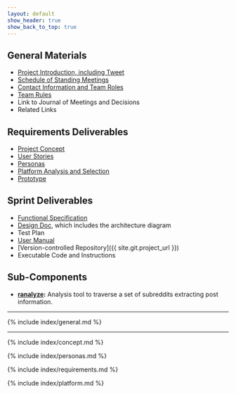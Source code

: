 ```yaml
---
layout: default
show_header: true
show_back_to_top: true
---
```


## General Materials
 - [Project Introduction, including Tweet](#project-introduction)
 - [Schedule of Standing Meetings](#standing-meetings)
 - [Contact Information and Team Roles](#contact-information-and-team-roles)
 - [Team Rules](#team-rules)
 - Link to Journal of Meetings and Decisions
 - Related Links

## Requirements Deliverables
 - [Project Concept](#project-concept)
 - [User Stories](#user-stories)
 - [Personas](#personas)
 - [Platform Analysis and Selection](#platform-analysis-and-selection)
 - [Prototype](https://github.com/comp523/ITVS/blob/master/prototype/reddit_json.py)

## Sprint Deliverables
 - [Functional Specification](#use-cases)
 - [Design Doc](/ITVS/design), which includes the architecture diagram
 - Test Plan
 - [User Manual](/ITVS/ranalyze)
 - [Version-controlled Repository]({{ site.git.project_url }})
 - Executable Code and Instructions
 
## Sub-Components
 - **[ranalyze](/ITVS/ranalyze):** Analysis tool to traverse a set of subreddits extracting post information.  

***

{% include index/general.md %}
 
***

{% include index/concept.md %}

{% include index/personas.md %}

{% include index/requirements.md %}

{% include index/platform.md %}
